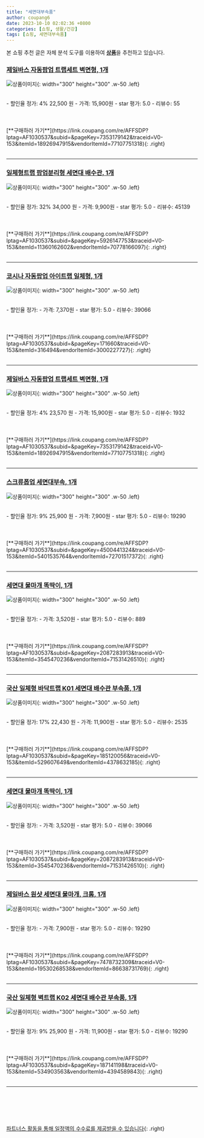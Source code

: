 ```yaml
---
title: "세면대부속품"
author: coupang6
date: 2023-10-10 02:02:36 +0800
categories: [쇼핑, 생활/건강]
tags: [쇼핑, 세면대부속품]
---
```


본 쇼핑 추천 글은 자체 분석 도구를 이용하여 [**상품**](https://link.coupang.com/a/bao1ui)을 추천하고 있습니다.

### [제일바스 자동팝업 트랩세트 벽면형, 1개](https://link.coupang.com/re/AFFSDP?lptag=AF1030537&subid=&pageKey=7353179142&traceid=V0-153&itemId=18926947915&vendorItemId=77107751318)

![상품이미지](https://thumbnail10.coupangcdn.com/thumbnails/remote/230x230ex/image/retail/images/905524812641111-1b6eca87-68bf-4a12-b98c-179c950915fe.jpg){: width="300" height="300" .w-50 .left}


<br>
- 할인율 정가: 4%  22,500   원
- 가격: 15,900원
- star 평가: 5.0
- 리뷰수: 55
<br>
<br>
<br>
<br>
[**구매하러 가기**](https://link.coupang.com/re/AFFSDP?lptag=AF1030537&subid=&pageKey=7353179142&traceid=V0-153&itemId=18926947915&vendorItemId=77107751318){: .right}
<br>
<br>

---

### [일체형트랩 팝업분리형 세면대 배수관, 1개](https://link.coupang.com/re/AFFSDP?lptag=AF1030537&subid=&pageKey=5926147753&traceid=V0-153&itemId=11360162602&vendorItemId=70778166097)

![상품이미지](https://thumbnail9.coupangcdn.com/thumbnails/remote/230x230ex/image/retail/images/3839792368903413-68747b4c-d02e-4948-b468-915842948548.jpg){: width="300" height="300" .w-50 .left}


<br>
- 할인율 정가: 32%  34,000   원
- 가격: 9,900원
- star 평가: 5.0
- 리뷰수: 45139
<br>
<br>
<br>
<br>
[**구매하러 가기**](https://link.coupang.com/re/AFFSDP?lptag=AF1030537&subid=&pageKey=5926147753&traceid=V0-153&itemId=11360162602&vendorItemId=70778166097){: .right}
<br>
<br>

---

### [코시나 자동팝업 아이트랩 일체형, 1개](https://link.coupang.com/re/AFFSDP?lptag=AF1030537&subid=&pageKey=171660&traceid=V0-153&itemId=316494&vendorItemId=3000227727)

![상품이미지](https://thumbnail10.coupangcdn.com/thumbnails/remote/230x230ex/image/product/image/vendoritem/2019/01/31/3000227727/21e53110-fd62-4241-a053-e5d0b6e397d7.jpg){: width="300" height="300" .w-50 .left}


<br>
- 할인율 정가: 
- 가격: 7,370원
- star 평가: 5.0
- 리뷰수: 39066
<br>
<br>
<br>
<br>
[**구매하러 가기**](https://link.coupang.com/re/AFFSDP?lptag=AF1030537&subid=&pageKey=171660&traceid=V0-153&itemId=316494&vendorItemId=3000227727){: .right}
<br>
<br>

---

### [제일바스 자동팝업 트랩세트 벽면형, 1개](https://link.coupang.com/re/AFFSDP?lptag=AF1030537&subid=&pageKey=7353179142&traceid=V0-153&itemId=18926947915&vendorItemId=77107751318)

![상품이미지](https://thumbnail10.coupangcdn.com/thumbnails/remote/230x230ex/image/retail/images/905524812641111-1b6eca87-68bf-4a12-b98c-179c950915fe.jpg){: width="300" height="300" .w-50 .left}


<br>
- 할인율 정가: 4%  23,570   원
- 가격: 15,900원
- star 평가: 5.0
- 리뷰수: 1932
<br>
<br>
<br>
<br>
[**구매하러 가기**](https://link.coupang.com/re/AFFSDP?lptag=AF1030537&subid=&pageKey=7353179142&traceid=V0-153&itemId=18926947915&vendorItemId=77107751318){: .right}
<br>
<br>

---

### [스크류폽업 세면대부속, 1개](https://link.coupang.com/re/AFFSDP?lptag=AF1030537&subid=&pageKey=4500441324&traceid=V0-153&itemId=5401535764&vendorItemId=72701517372)

![상품이미지](https://thumbnail6.coupangcdn.com/thumbnails/remote/230x230ex/image/rs_quotation_api/ixclagxo/c194e39f66d44fdc88018405f60ccdc0.jpg){: width="300" height="300" .w-50 .left}


<br>
- 할인율 정가: 9%  25,900   원
- 가격: 7,900원
- star 평가: 5.0
- 리뷰수: 19290
<br>
<br>
<br>
<br>
[**구매하러 가기**](https://link.coupang.com/re/AFFSDP?lptag=AF1030537&subid=&pageKey=4500441324&traceid=V0-153&itemId=5401535764&vendorItemId=72701517372){: .right}
<br>
<br>

---

### [세면대 물마개 똑딱이, 1개](https://link.coupang.com/re/AFFSDP?lptag=AF1030537&subid=&pageKey=2087283913&traceid=V0-153&itemId=3545470236&vendorItemId=71531426510)

![상품이미지](https://thumbnail9.coupangcdn.com/thumbnails/remote/230x230ex/image/retail/images/2020/09/10/14/5/7050b0ad-5f55-4a81-a0f1-33510f6bff48.jpg){: width="300" height="300" .w-50 .left}


<br>
- 할인율 정가: 
- 가격: 3,520원
- star 평가: 5.0
- 리뷰수: 889
<br>
<br>
<br>
<br>
[**구매하러 가기**](https://link.coupang.com/re/AFFSDP?lptag=AF1030537&subid=&pageKey=2087283913&traceid=V0-153&itemId=3545470236&vendorItemId=71531426510){: .right}
<br>
<br>

---

### [국산 일체형 바닥트랩 K01 세면대 배수관 부속품, 1개](https://link.coupang.com/re/AFFSDP?lptag=AF1030537&subid=&pageKey=185120056&traceid=V0-153&itemId=529607649&vendorItemId=4378632185)

![상품이미지](https://thumbnail10.coupangcdn.com/thumbnails/remote/230x230ex/image/vendor_inventory/b96d/3cc66f194d57f13a58ebadffc61bfcd10146aef7c2a935e83b2a5081520b.png){: width="300" height="300" .w-50 .left}


<br>
- 할인율 정가: 17%  22,430   원
- 가격: 11,900원
- star 평가: 5.0
- 리뷰수: 2535
<br>
<br>
<br>
<br>
[**구매하러 가기**](https://link.coupang.com/re/AFFSDP?lptag=AF1030537&subid=&pageKey=185120056&traceid=V0-153&itemId=529607649&vendorItemId=4378632185){: .right}
<br>
<br>

---

### [세면대 물마개 똑딱이, 1개](https://link.coupang.com/re/AFFSDP?lptag=AF1030537&subid=&pageKey=2087283913&traceid=V0-153&itemId=3545470236&vendorItemId=71531426510)

![상품이미지](https://thumbnail9.coupangcdn.com/thumbnails/remote/230x230ex/image/retail/images/2020/09/10/14/5/7050b0ad-5f55-4a81-a0f1-33510f6bff48.jpg){: width="300" height="300" .w-50 .left}


<br>
- 할인율 정가: 
- 가격: 3,520원
- star 평가: 5.0
- 리뷰수: 39066
<br>
<br>
<br>
<br>
[**구매하러 가기**](https://link.coupang.com/re/AFFSDP?lptag=AF1030537&subid=&pageKey=2087283913&traceid=V0-153&itemId=3545470236&vendorItemId=71531426510){: .right}
<br>
<br>

---

### [제일바스 원샷 세면대 물마개, 크롬, 1개](https://link.coupang.com/re/AFFSDP?lptag=AF1030537&subid=&pageKey=7478732309&traceid=V0-153&itemId=19530268538&vendorItemId=86638731769)

![상품이미지](https://thumbnail9.coupangcdn.com/thumbnails/remote/230x230ex/image/retail/images/2023/07/20/17/5/a386b6ec-dd92-4b16-a512-4d6a0c6156ce.jpg){: width="300" height="300" .w-50 .left}


<br>
- 할인율 정가: 
- 가격: 7,900원
- star 평가: 5.0
- 리뷰수: 19290
<br>
<br>
<br>
<br>
[**구매하러 가기**](https://link.coupang.com/re/AFFSDP?lptag=AF1030537&subid=&pageKey=7478732309&traceid=V0-153&itemId=19530268538&vendorItemId=86638731769){: .right}
<br>
<br>

---

### [국산 일체형 벽트랩 K02 세면대 배수관 부속품, 1개](https://link.coupang.com/re/AFFSDP?lptag=AF1030537&subid=&pageKey=187141198&traceid=V0-153&itemId=534903563&vendorItemId=4394589843)

![상품이미지](https://thumbnail7.coupangcdn.com/thumbnails/remote/230x230ex/image/vendor_inventory/cb92/8916180f8bc3179b0cdc346001173f70374e01ef3827f67935b73b0722b2.png){: width="300" height="300" .w-50 .left}


<br>
- 할인율 정가: 9%  25,900   원
- 가격: 11,900원
- star 평가: 5.0
- 리뷰수: 19290
<br>
<br>
<br>
<br>
[**구매하러 가기**](https://link.coupang.com/re/AFFSDP?lptag=AF1030537&subid=&pageKey=187141198&traceid=V0-153&itemId=534903563&vendorItemId=4394589843){: .right}
<br>
<br>

---
<br><br><br><br><br> [파트너스 활동을 통해 일정액의 수수료를 제공받을 수 있습니다](https://link.coupang.com/a/bao1ui){: .right}